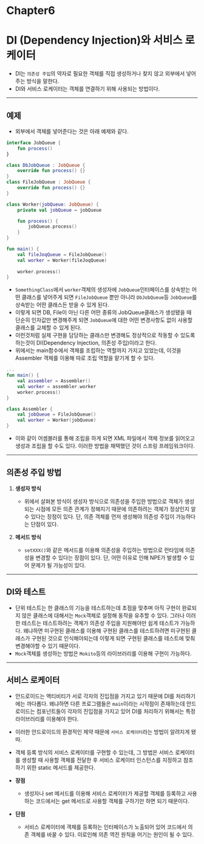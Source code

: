 # Chapter6

# DI (Dependency Injection)와 서비스 로케이터

- DI는 `의존성 주입`의 약자로 필요한 객체를 직접 생성하거나 찾지 않고 외부에서 넣어주는 방식을 말한다.
- DI와 서비스 로케이터는 객체를 연결하기 위해 사용되는 방법이다.

---

## 예제
- 외부에서 객체를 넣어준다는 것은 아래 예제와 같다.

```kotlin
interface JobQueue {
    fun process()
}

class DbJobQueue : JobQueue {
    override fun process() {}
}
class FileJobQueue : JobQueue {
    override fun process() {}
}

class Worker(jobQueue: JobQueue) {
    private val jobQueue = jobQueue

    fun process() {
        jobQueue.process()
    }
}

fun main() {
    val fileJoqQueue = FileJobQueue()
    val worker = Worker(fileJoqQueue)
    
    worker.process()
}
```

- `SomethingClass`에서 `worker`객체의 생성자에 `JobQueue`인터페이스를 상속받는 어떤 클래스를 넣어주게 되면 `FileJobQueue` 뿐만 아니라 `DbJobQueue`등 `JobQueue`를 상속받는 어떤 클래스든 받을 수 있게 된다.
- 이렇게 되면 DB, File이 아닌 다른 어떤 종류의 JobQueue클래스가 생성됐을 때 단순히 인자값만 변경해주게 되면 `JobQueue`에 대한 어떤 변경사항도 없이 사용할 클래스를 교체할 수 있게 된다.
- 이런것처럼 실제 구현을 담당하는 클래스만 변경해도 정상적으로 작동할 수 있도록 하는것이 DI(Dependency Injection, 의존성 주입)이라고 한다.
- 위에서는 main함수에서 객체를 조립하는 역할까지 가지고 있었는데, 이것을 Assembler 객체를 이용해 따로 조립 역할을 맡기게 할 수 있다. 
```kotlin
...
fun main() {
    val assembler = Assembler()
    val worker = assembler.worker
    worker.process()
}

class Assembler {
    val jobQueue = FileJobQueue()
    val worker = Worker(jobQueue)
}
```
- 이와 같이 어셈블러를 통해 조립을 하게 되면 XML 파일에서 객체 정보를 읽어오고 생성과 조립을 할 수도 있다. 이러한 방법을 채택했던 것이 스프링 프레임워크이다.

---

## 의존성 주입 방법
1. **생성자 방식**
    - 위에서 살펴본 방식이 생성자 방식으로 의존성을 주입한 방법으로 객체가 생성되는 시점에 모든 의존 관계가 정해지기 때문에 의존하려는 객체가 정상인지 알 수 있다는 장점이 있다. 단, 의존 객체를 먼저 생성해야 의존성 주입이 가능하다는 단점이 있다.

2. **메서드 방식**
    - `setXXX()`와 같은 메서드를 이용해 의존성을 주입하는 방법으로 런타임에 의존성을 변경할 수 있다는 장점이 있다. 단, 어떤 이유로 인해 NPE가 발생할 수 있어 문제가 될 가능성이 있다.

---

## DI와 테스트
- 단위 테스트는 한 클래스의 기능을 테스트하는데 초점을 맞추며 아직 구현이 완료되지 않은 클래스에 대해서는 `Mock`객체로 설정해 동작을 유추할 수 있다. 그러나 이러한 테스트는 테스트하려는 객체가 의존성 주입을 지원해야만 쉽게 테스트가 가능하다. 왜냐하면 미구현된 클래스를 이용해 구현된 클래스를 테스트하려면 미구현된 클래스가 구현된 것으로 인식해야되는데 이렇게 되면 구현된 클래스를 테스트에 맞춰 변경해야할 수 있기 때문이다.
- `Mock`객체를 생성하는 방법은 `Mokito`등의 라이브러리를 이용해 구현이 가능하다.

---

## 서비스 로케이터
- 안드로이드는 액티비티가 서로 각자의 진입점을 가지고 있기 때문에 DI를 처리하기에는 까다롭다. 왜냐하면 다른 프로그램들은 `main`이라는 시작점이 존재하는데 안드로이드는 컴포넌트들이 각자의 진입점을 가지고 있어 DI를 처리하기 위해서는 특정 라이브러리를 이용해야 한다.
- 이러한 안드로이드의 환경적인 제약 때문에 `서비스 로케이터`라는 방법이 알려지게 됐따.
- 객체 등록 방식의 서비스 로케이터를 구현할 수 있는데, 그 방법은 서비스 로케이터를 생성할 때 사용할 객체를 전달한 후 서비스 로케이터 인스턴스를 지정하고 참조하기 위한 static 메서드를 제공한다.

- **장점**
    - 생성자나 set 메서드를 이용해 서비스 로케이터가 제공할 객체를 등록하고 사용하는 코드에서는 get 메서드로 사용할 객체를 구하기만 하면 되기 때문이다. 

- **단점**
    - 서비스 로케이터에 객체를 등록하는 인터페이스가 노출되어 있어 코드에서 의존 객체를 바꿀 수 있다. 이로인해 의존 역전 원칙을 어기는 원인이 될 수 있다.
    
    